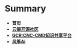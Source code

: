 # Summary

- [**首页**](./home.md)
- [**云锻开源社区**](./云锻开源社区.md)
- [**GCR:CNC-CMD知识共享平台**](./GCR.md)
- [**风筝Ai**](./kiteai.md)
